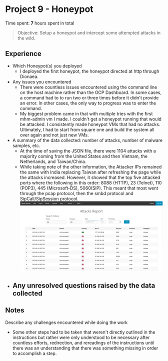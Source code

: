 # Project 9 - Honeypot

Time spent: **7** hours spent in total

> Objective: Setup a honeypot and intercept some attempted attacks in the wild.

## Experience

* Which Honeypot(s) you deployed
  - I deployed the first honeypot, the honeypot directed at http through Dionaea.
* Any issues you encountered
  - There were countless issues encountered using the command line on the host machine rather than the GCP Dashboard. In some cases, a command had to to run two or three times before it didn't provide an error. In other cases, the only way to progress was to enter the command.
  - My biggest problem came in that with multiple tries with the first mhm-admin vm I made. I couldn't get a honeypot running that would be attacked. I consistently made honeypot VMs that had no attacks. Ultimately, I had to start from square one and build the system all over again and not just new VMs.
* A summary of the data collected: number of attacks, number of malware samples, etc.
  - At the time of saving the JSON file, there were 1104 attacks with a majority coming from the United States and then Vietnam, the Netherlands, and Taiwan/China.
  - While taking note of the other information, the Attacker IPs remained the same with India replacing Taiwan after refreshing the page while the attacks increased. However, it showed that the top five attacked ports where the following in this order: 8088 (HTTP), 23 (Telnet), 110 (POP3), 445 (Microsoft-DS), 5060(SIP). This meant that most went through the pcap protocol, then the smbd protocol and SipCall/SipSession protocol.
  ![Attacks](https://github.com/HaTeMaiL/CodePath_Authentic8/blob/master/Honeypot/mhm-honeypot-1_attacks.PNG)
* Any unresolved questions raised by the data collected
  - 

## Notes

Describe any challenges encountered while doing the work
* Some other steps had to be taken that weren't directly outlined in the instructions but rather were only understood to be necessary after countless efforts, redirection, and rereadings of the instructions until there was an understanding that there was something missing in order to accomplish a step.
